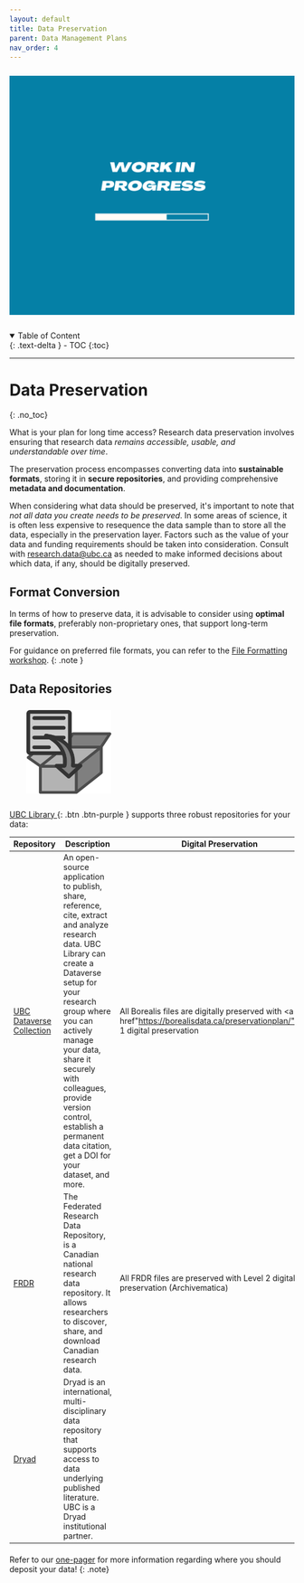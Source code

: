 ```yaml
---
layout: default
title: Data Preservation
parent: Data Management Plans
nav_order: 4
---
```


<p style="margin-top:25px">
<img src="figures/work-in-progress.png" width="600"/>
</p>

<p style="margin-top:25px;margin-left:30px;margin-bottom:25px"></p>

<details open markdown="block">
  <summary>
    Table of Content
  </summary>
  {: .text-delta }
 - TOC
{:toc}
</details>


---
# Data Preservation
{: .no_toc}

What is your plan for long time access? Research data preservation involves ensuring that research data *remains accessible, usable, and understandable over time*. 

The preservation process encompasses converting data into **sustainable formats**, storing it in **secure repositories**, and providing comprehensive **metadata and documentation**.

When considering what data should be preserved, it's important to note that *not all data you create needs to be preserved*. In some areas of science,  it is often less expensive to resequence the data sample than to store all the data, especially in the preservation layer. Factors such as the value of your data and funding requirements should be taken into consideration. Consult with <research.data@ubc.ca> as needed to make informed decisions about which data, if any, should be digitally preserved.


## Format Conversion
In terms of how to preserve data, it is advisable to consider using **optimal file formats**, preferably non-proprietary ones, that support long-term preservation. 

For guidance on preferred file formats, you can refer to the <a href="02_file_formats.md" target="_blank">File Formatting workshop</a>.
{: .note }


## Data Repositories

<p style="margin-top:25px;margin-bottom:25px; margin-left:30px">
<img src="figures/compressed-files.png" width="150"/> </p> 



<span class="fs-3" align="center"> 
<a href="https://researchdata.library.ubc.ca/deposit/" target="_blank"><u>UBC Library 
</u>
</a>{: .btn .btn-purple }
</span> 
supports three robust repositories for your data:



|Repository|Description|Digital Preservation|
|-|-|-|
|<a href="https://researchdata.library.ubc.ca/deposit/dataverse">UBC Dataverse Collection</a>|An open-source application to publish, share, reference, cite, extract and analyze research data. UBC Library can create a Dataverse setup for your research group where you can actively manage your data, share it securely with colleagues, provide version control, establish a permanent data citation, get a DOI for your dataset, and more.| All Borealis files are digitally preserved with <a href"https://borealisdata.ca/preservationplan/">Level 1 </a>digital preservation|
|<a href="https://researchdata.library.ubc.ca/deposit/frdr/">FRDR</a>| The Federated Research Data Repository, is a Canadian national research data repository. It allows researchers to discover, share, and download Canadian research data.| All FRDR files are preserved with Level 2 digital preservation (Archivematica)|
|<a href="https://researchdata.library.ubc.ca/deposit/dryad/">Dryad</a> |Dryad is an international, multi-disciplinary data repository that supports access to data underlying published literature. UBC is a Dryad institutional partner.|

<p style="margin-bottom: 20px"></p>

Refer to our <a href="https://osf.io/rc7de" target="_blank">one-pager</a> for more information regarding where you should deposit your data!
{: .note}







